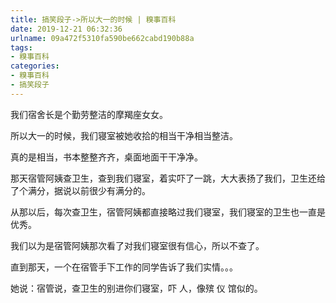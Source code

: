 ```yaml
---
title: 搞笑段子->所以大一的时候 | 糗事百科
date: 2019-12-21 06:32:36
urlname: 09a472f5310fa590be662cabd190b88a
tags: 
- 糗事百科
categories:
- 糗事百科
- 搞笑段子
---
```

我们宿舍长是个勤劳整洁的摩羯座女女。

所以大一的时候，我们寝室被她收拾的相当干净相当整洁。

真的是相当，书本整整齐齐，桌面地面干干净净。

那天宿管阿姨查卫生，查到我们寝室，着实吓了一跳，大大表扬了我们，卫生还给了个满分，据说以前很少有满分的。

从那以后，每次查卫生，宿管阿姨都直接略过我们寝室，我们寝室的卫生也一直是优秀。

我们以为是宿管阿姨那次看了对我们寝室很有信心，所以不查了。

直到那天，一个在宿管手下工作的同学告诉了我们实情。。。

她说：宿管说，查卫生的别进你们寝室，吓 人，像殡 仪 馆似的。


